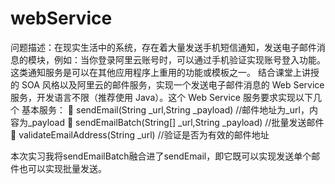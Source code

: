 # webService
问题描述：在现实生活中的系统，存在着大量发送手机短信通知，发送电子邮件消息的模块，例如：当你登录阿里云账号时，可以通过手机验证实现账号登入功能。这类通知服务是可以在其他应用程序上重用的功能或模板之一。
结合课堂上讲授的 SOA 风格以及阿里云的邮件服务，实现一个发送电子邮件消息的 Web
Service 服务，开发语言不限（推荐使用 Java）。这个 Web Service 服务要求实现以下几个
基本服务：
 sendEmail(String _url,String _payload) //邮件地址为_url，内容为_payload
 sendEmailBatch(String[] _url,String _payload) //批量发送邮件
 validateEmailAddress(String _url) //验证是否为有效的邮件地址

本次实习我将sendEmailBatch融合进了sendEmail，即它既可以实现发送单个邮件也可以实现批量发送。

